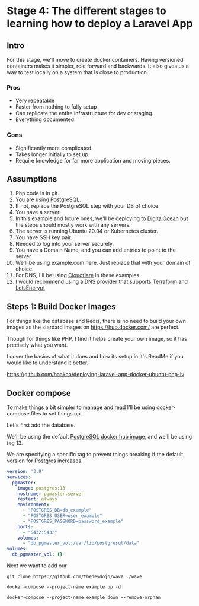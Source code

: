 # Stage 4: The different stages to learning how to deploy a Laravel App

## Intro

For this stage, we'll move to create docker containers. Having versioned containers makes it simpler, role forward and
backwards. It also gives us a way to test locally on a system that is close to production.

### Pros

* Very repeatable
* Faster from nothing to fully setup
* Can replicate the entire infrastructure for dev or staging.
* Everything documented.

### Cons

* Significantly more complicated.
* Takes longer initially to set up.
* Require knowledge for far more application and moving pieces.

## Assumptions

1. Php code is in git.
1. You are using PostgreSQL.
1. If not, replace the PostgreSQL step with your DB of choice.
1. You have a server.
1. In this example and future ones, we'll be deploying to [DigitalOcean](https://m.do.co/c/179a47e69ec8)
   but the steps should mostly work with any servers.
1. The server is running Ubuntu 20.04 or Kubernetes cluster.
1. You have SSH key pair.
1. Needed to log into your server securely.
1. You have a Domain Name, and you can add entries to point to the server.
1. We'll be using example.com here. Just replace that with your domain of choice.
1. For DNS, I'll be using [Cloudflare](https://www.cloudflare.com/) in these examples.
1. I would recommend using a DNS provider that supports [Terraform](https://www.terraform.io/) and
   [LetsEncrypt](https://community.letsencrypt.org/t/dns-providers-who-easily-integrate-with-lets-encrypt-dns-validation/86438)

## Steps 1: Build Docker Images

For things like the database and Redis, there is no need to build your own images as the stardard images on
https://hub.docker.com/ are perfect.

Though for things like PHP, I find it helps create your own image, so it has precisely what you want.

I cover the basics of what it does and how its setup in it's ReadMe if you would like to understand it better.

https://github.com/haakco/deploying-laravel-app-docker-ubuntu-php-lv

## Docker compose

To make things a bit simpler to manage and read I'll be using docker-compose files to set things up.

Let's first add the database.

We'll be using the default [PostgreSQL docker hub image](https://hub.docker.com/_/postgres), and we'll be using tag 13.

We are specifying a specific tag to prevent things breaking if the default version for Postgres increases. 

```yaml
version: '3.9'
services:
  pgmaster:
    image: postgres:13
    hostname: pgmaster.server
    restart: always
    environment:
      - "POSTGRES_DB=db_example"
      - "POSTGRES_USER=user_example"
      - "POSTGRES_PASSWORD=password_example"
    ports:
      - "5432:5432"
    volumes:
      - "db_pgmaster_vol:/var/lib/postgresql/data"
volumes:
  db_pgmaster_vol: {}
```

Next we want to add our

```shell
git clone https://github.com/thedevdojo/wave ./wave
```

```shell
docker-compose --project-name example up -d
```

```shell
docker-compose --project-name example down --remove-orphan
```

